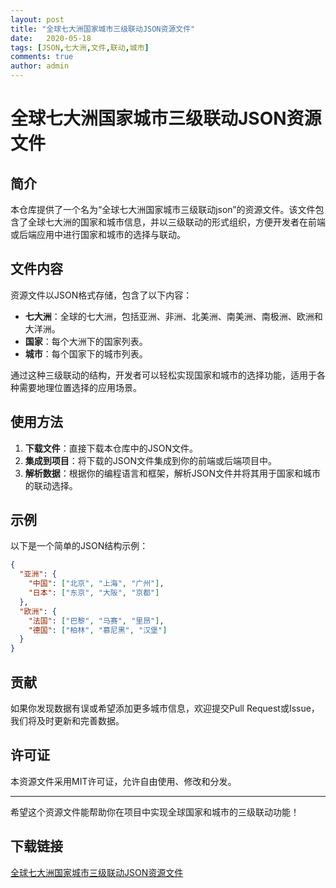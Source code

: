 ```yaml
---
layout: post
title: "全球七大洲国家城市三级联动JSON资源文件"
date:   2020-05-18
tags: [JSON,七大洲,文件,联动,城市]
comments: true
author: admin
---
```

# 全球七大洲国家城市三级联动JSON资源文件

## 简介

本仓库提供了一个名为“全球七大洲国家城市三级联动json”的资源文件。该文件包含了全球七大洲的国家和城市信息，并以三级联动的形式组织，方便开发者在前端或后端应用中进行国家和城市的选择与联动。

## 文件内容

资源文件以JSON格式存储，包含了以下内容：

- **七大洲**：全球的七大洲，包括亚洲、非洲、北美洲、南美洲、南极洲、欧洲和大洋洲。
- **国家**：每个大洲下的国家列表。
- **城市**：每个国家下的城市列表。

通过这种三级联动的结构，开发者可以轻松实现国家和城市的选择功能，适用于各种需要地理位置选择的应用场景。

## 使用方法

1. **下载文件**：直接下载本仓库中的JSON文件。
2. **集成到项目**：将下载的JSON文件集成到你的前端或后端项目中。
3. **解析数据**：根据你的编程语言和框架，解析JSON文件并将其用于国家和城市的联动选择。

## 示例

以下是一个简单的JSON结构示例：

```json
{
  "亚洲": {
    "中国": ["北京", "上海", "广州"],
    "日本": ["东京", "大阪", "京都"]
  },
  "欧洲": {
    "法国": ["巴黎", "马赛", "里昂"],
    "德国": ["柏林", "慕尼黑", "汉堡"]
  }
}
```

## 贡献

如果你发现数据有误或希望添加更多城市信息，欢迎提交Pull Request或Issue，我们将及时更新和完善数据。

## 许可证

本资源文件采用MIT许可证，允许自由使用、修改和分发。

---

希望这个资源文件能帮助你在项目中实现全球国家和城市的三级联动功能！

## 下载链接

[全球七大洲国家城市三级联动JSON资源文件](https://pan.quark.cn/s/2ea01eacb3fb)